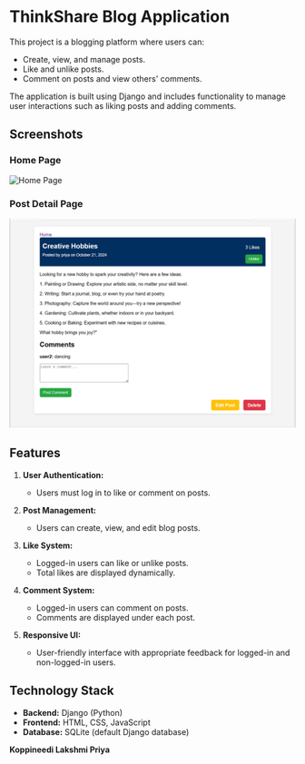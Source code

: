 # ThinkShare Blog Application

This project is a blogging platform where users can:

- Create, view, and manage posts.
- Like and unlike posts.
- Comment on posts and view others' comments.

The application is built using Django and includes functionality to manage user interactions such as liking posts and adding comments.

## Screenshots

### Home Page
![Home Page](images/home-page.png)

### Post Detail Page
![Post Detail Page](images/post-detail-page.png)

## Features

1. **User Authentication:**
   - Users must log in to like or comment on posts.

2. **Post Management:**
   - Users can create, view, and edit blog posts.
   
3. **Like System:**
   - Logged-in users can like or unlike posts.
   - Total likes are displayed dynamically.

4. **Comment System:**
   - Logged-in users can comment on posts.
   - Comments are displayed under each post.

5. **Responsive UI:**
   - User-friendly interface with appropriate feedback for logged-in and non-logged-in users.

## Technology Stack

- **Backend:** Django (Python)
- **Frontend:** HTML, CSS, JavaScript
- **Database:** SQLite (default Django database)






**Koppineedi Lakshmi Priya**
